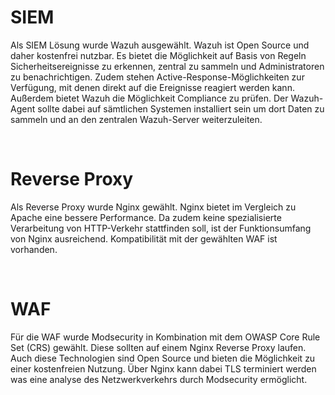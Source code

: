 # SIEM
Als SIEM Lösung wurde Wazuh ausgewählt. Wazuh ist Open Source und daher kostenfrei nutzbar. Es bietet die Möglichkeit auf Basis von Regeln Sicherheitsereignisse zu erkennen, zentral zu sammeln und Administratoren zu benachrichtigen. Zudem stehen Active-Response-Möglichkeiten zur Verfügung, mit denen direkt auf die Ereignisse reagiert werden kann. Außerdem bietet Wazuh die Möglichkeit Compliance zu prüfen. Der Wazuh-Agent sollte dabei auf sämtlichen Systemen installiert sein um dort Daten zu sammeln und an den zentralen Wazuh-Server weiterzuleiten.

<br>

# Reverse Proxy
Als Reverse Proxy wurde Nginx gewählt. Nginx bietet im Vergleich zu Apache eine bessere Performance. Da zudem keine spezialisierte Verarbeitung von HTTP-Verkehr stattfinden soll, ist der Funktionsumfang von Nginx ausreichend. Kompatibilität mit der gewählten WAF ist vorhanden.

<br>

# WAF
Für die WAF wurde Modsecurity in Kombination mit dem OWASP Core Rule Set (CRS) gewählt. Diese sollten auf einem Nginx Reverse Proxy laufen. Auch diese Technologien sind Open Source und bieten die Möglichkeit zu einer kostenfreien Nutzung. Über Nginx kann dabei TLS terminiert werden was eine analyse des Netzwerkverkehrs durch Modsecurity ermöglicht.

<br>

